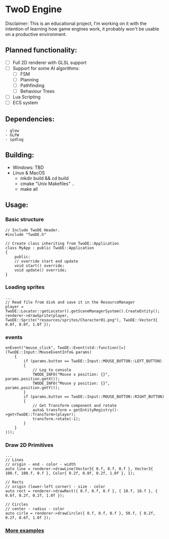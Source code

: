 # TwoD Engine

Disclaimer: This is an educational project, I'm working on it with the intention of learning how game engines work,
it probably won't be usable on a productive environment.

## Planned functionality:
- [ ] Full 2D renderer with GLSL support
- [ ] Support for some AI algorithms:
	- [ ] FSM
	- [ ] Planning
	- [ ] Pathfinding
	- [ ] Behaviour Trees
- [ ] Lua Scripting
- [ ] ECS system

## Dependencies:
	- glew
	- GLFW
	- spdlog

## Building:
- Windows:
	TBD
- Linux & MacOS
	- mkdir build && cd build
	- cmake "Unix Makefiles" ..
	- make all
## Usage:

### Basic structure
```
// Include TwoDE Header.
#include "TwoDE.h"

// Create class inheriting from TwoDE::Application
class MyApp : public TwoDE::Application
{
	public:
	// override start and update
	void start() override;
	void update() override;
}

```

### Loading sprites
```
...
// Read file from disk and save it in the ResourceManager
player = TwoDE::Locator::getLocator().getSceneManagerSystem().CreateEntity();
renderer->drawSprite(player, TwoDE::Sprite("resources/sprites/Character01.png"), TwoDE::Vector3{ 0.0f, 0.0f, 1.0f });
```

### events
```
onEvent("mouse_click", TwoDE::Event(std::function([=](TwoDE::Input::MouseEventInfo& params)
	{
		if (params.button == TwoDE::Input::MOUSE_BUTTON::LEFT_BUTTON)
		{
			// Log to console
			TWODE_INFO("Mouse x position: {}", params.position.getX());
			TWODE_INFO("Mouse y position: {}", params.position.getY());
		}
		if (params.button == TwoDE::Input::MOUSE_BUTTON::RIGHT_BUTTON)
		{
			// Get Transform component and rotate
			auto& transform = getEntityRegistry()->get<TwoDE::Transform>(player);
			transform.rotate(-1);
		}
	}
)));
```

### Draw 2D Primitives
```
...
// Lines
// origin - end - color - width
auto line = renderer->drawLine(Vector3{ 0.f, 0.f, 0.f }, Vector3{ 100.f, 100.f, 0.f }, Color{ 0.2f, 0.8f, 0.2f, 1.0f }, 1);

// Rects
// origin (lower-left corner) - size - color
auto rect = renderer->drawRect({ 0.f, 0.f, 0.f }, { 10.f, 10.f }, { 0.6f, 0.2f, 0.2f, 1.0f });

// Circles
// center - radius - color
auto cirle = renderer->drawCircle({ 0.f, 0.f, 0.f }, 50.f, { 0.2f, 0.2f, 0.6f, 1.0f });
```

### [More examples](../master/tests)
